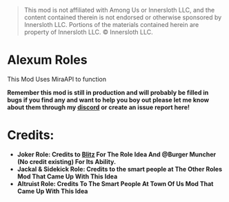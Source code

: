 > This mod is not affiliated with Among Us or Innersloth LLC, and the content contained therein is not endorsed or otherwise sponsored by Innersloth LLC. Portions of the materials contained herein are property of Innersloth LLC. © Innersloth LLC.

# Alexum Roles

This Mod Uses MiraAPI to function

**Remember this mod is still in production and will probably be filled in bugs if you find any and want to help you boy out please let me know about them through my [discord](https://discord.gg/7wU5HMPtCB) or create an issue report here!**

# Credits:
* **Joker Role: Credits to [Blitz](https://www.youtube.com/@HeloBaloo) For The Role Idea And @Burger Muncher (No credit existing) For Its Ability.**
* **Jackal & Sidekick Role: Credits to the smart people at The Other Roles Mod That Came Up With This Idea**
* **Altruist Role: Credits To The Smart People At Town Of Us Mod That Came Up With This Idea** 
